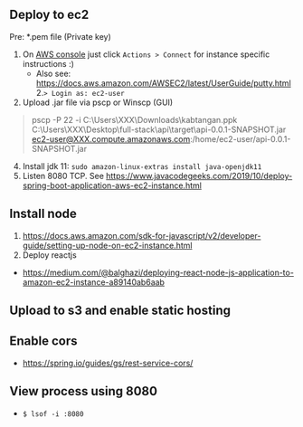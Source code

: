 ## Deploy to ec2

Pre: *.pem file (Private key)

1. On [AWS console](https://ap-southeast-1.console.aws.amazon.com/ec2/v2/home?region=ap-southeast-1#Instances:sort=instanceId) just click `Actions > Connect` for instance specific instructions :)
    - Also see: https://docs.aws.amazon.com/AWSEC2/latest/UserGuide/putty.html
2.`> Login as: ec2-user`
3. Upload .jar file via pscp or Winscp (GUI)
  > pscp -P 22 -i C:\Users\XXX\Downloads\kabtangan.ppk C:\Users\XXX\Desktop\full-stack\api\target\api-0.0.1-SNAPSHOT.jar ec2-user@XXX.compute.amazonaws.com:/home/ec2-user/api-0.0.1-SNAPSHOT.jar
4. Install jdk 11: `sudo amazon-linux-extras install java-openjdk11`
5. Listen 8080 TCP. See https://www.javacodegeeks.com/2019/10/deploy-spring-boot-application-aws-ec2-instance.html


## Install node
1. https://docs.aws.amazon.com/sdk-for-javascript/v2/developer-guide/setting-up-node-on-ec2-instance.html
2. Deploy reactjs
  - https://medium.com/@balghazi/deploying-react-node-js-application-to-amazon-ec2-instance-a89140ab6aab
  
  
## Upload to s3 and enable static hosting

## Enable cors
- https://spring.io/guides/gs/rest-service-cors/

## View process using 8080
- `$ lsof -i :8080`
